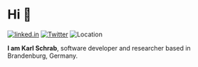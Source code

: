 # Hi 🤙

[![linked.in](https://img.shields.io/badge/-Karl%20Schrab-3432a8?logo=linkedin&logoColor=white)](https://www.linkedin.com/in/karl-schrab)
[![Twitter](https://img.shields.io/badge/-karofl-blue?logo=twitter&logoColor=white)](https://twitter.com/karofl)
![Location](https://img.shields.io/badge/-Brandenburg-yellow?logo=google-maps&logoColor=white)

**I am Karl Schrab**, software developer and researcher based in Brandenburg, Germany.

 
<!--
**kschrab/kschrab** is a ✨ _special_ ✨ repository because its `README.md` (this file) appears on your GitHub profile.

Here are some ideas to get you started:

- 🔭 I’m currently working on ...
- 🌱 I’m currently learning ...
- 👯 I’m looking to collaborate on ...
- 🤔 I’m looking for help with ...
- 💬 Ask me about ...
- 📫 How to reach me: ...
- 😄 Pronouns: ...
- ⚡ Fun fact: ...
-->
